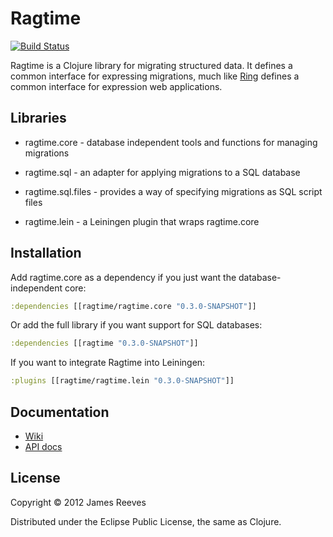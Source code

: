 # Ragtime

[![Build Status](https://secure.travis-ci.org/weavejester/ragtime.png)](http://travis-ci.org/weavejester/ragtime)

Ragtime is a Clojure library for migrating structured data. It defines
a common interface for expressing migrations, much like [Ring][1]
defines a common interface for expression web applications.

[1]: https://github.com/ring-clojure/ring

## Libraries

* ragtime.core -
  database independent tools and functions for managing migrations

* ragtime.sql -
  an adapter for applying migrations to a SQL database
  
* ragtime.sql.files -
  provides a way of specifying migrations as SQL script files

* ragtime.lein -
  a Leiningen plugin that wraps ragtime.core

## Installation

Add ragtime.core as a dependency if you just want the database-
independent core:

```clojure
:dependencies [[ragtime/ragtime.core "0.3.0-SNAPSHOT"]]
```

Or add the full library if you want support for SQL databases:

```clojure
:dependencies [[ragtime "0.3.0-SNAPSHOT"]]
```

If you want to integrate Ragtime into Leiningen:

```clojure
:plugins [[ragtime/ragtime.lein "0.3.0-SNAPSHOT"]]
```

## Documentation

* [Wiki](https://github.com/weavejester/ragtime/wiki)
* [API docs](http://weavejester.github.com/ragtime)

## License

Copyright © 2012 James Reeves

Distributed under the Eclipse Public License, the same as Clojure.

